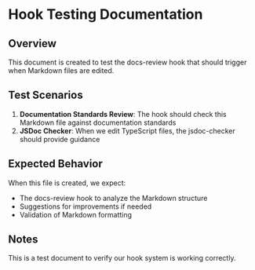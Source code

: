 # Hook Testing Documentation

## Overview

This document is created to test the docs-review hook that should trigger when Markdown files are edited.

## Test Scenarios

1. **Documentation Standards Review**: The hook should check this Markdown file against documentation standards
2. **JSDoc Checker**: When we edit TypeScript files, the jsdoc-checker should provide guidance

## Expected Behavior

When this file is created, we expect:

- The docs-review hook to analyze the Markdown structure
- Suggestions for improvements if needed
- Validation of Markdown formatting

## Notes

This is a test document to verify our hook system is working correctly.
